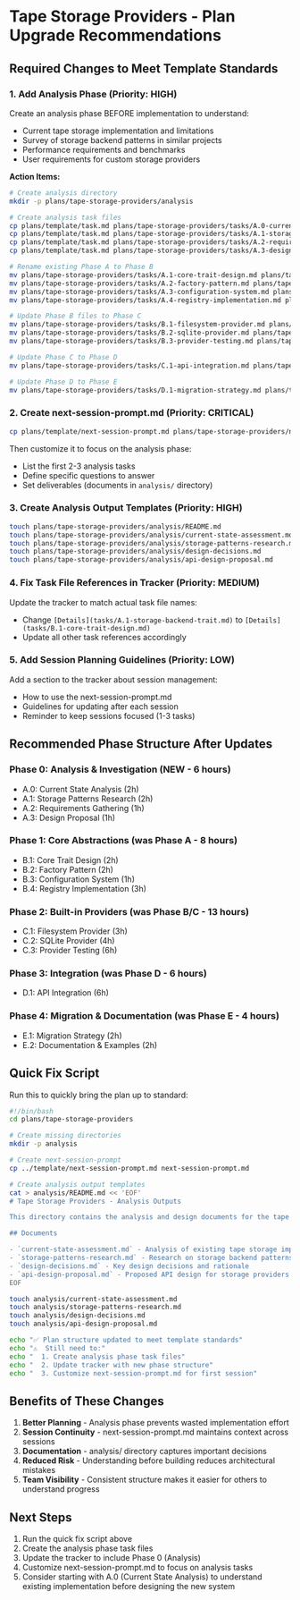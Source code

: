 # Tape Storage Providers - Plan Upgrade Recommendations

## Required Changes to Meet Template Standards

### 1. Add Analysis Phase (Priority: HIGH)
Create an analysis phase BEFORE implementation to understand:
- Current tape storage implementation and limitations
- Survey of storage backend patterns in similar projects
- Performance requirements and benchmarks
- User requirements for custom storage providers

**Action Items:**
```bash
# Create analysis directory
mkdir -p plans/tape-storage-providers/analysis

# Create analysis task files
cp plans/template/task.md plans/tape-storage-providers/tasks/A.0-current-state-analysis.md
cp plans/template/task.md plans/tape-storage-providers/tasks/A.1-storage-patterns-research.md
cp plans/template/task.md plans/tape-storage-providers/tasks/A.2-requirements-gathering.md
cp plans/template/task.md plans/tape-storage-providers/tasks/A.3-design-proposal.md

# Rename existing Phase A to Phase B
mv plans/tape-storage-providers/tasks/A.1-core-trait-design.md plans/tape-storage-providers/tasks/B.1-core-trait-design.md
mv plans/tape-storage-providers/tasks/A.2-factory-pattern.md plans/tape-storage-providers/tasks/B.2-factory-pattern.md
mv plans/tape-storage-providers/tasks/A.3-configuration-system.md plans/tape-storage-providers/tasks/B.3-configuration-system.md
mv plans/tape-storage-providers/tasks/A.4-registry-implementation.md plans/tape-storage-providers/tasks/B.4-registry-implementation.md

# Update Phase B files to Phase C
mv plans/tape-storage-providers/tasks/B.1-filesystem-provider.md plans/tape-storage-providers/tasks/C.1-filesystem-provider.md
mv plans/tape-storage-providers/tasks/B.2-sqlite-provider.md plans/tape-storage-providers/tasks/C.2-sqlite-provider.md
mv plans/tape-storage-providers/tasks/B.3-provider-testing.md plans/tape-storage-providers/tasks/C.3-provider-testing.md

# Update Phase C to Phase D
mv plans/tape-storage-providers/tasks/C.1-api-integration.md plans/tape-storage-providers/tasks/D.1-api-integration.md

# Update Phase D to Phase E
mv plans/tape-storage-providers/tasks/D.1-migration-strategy.md plans/tape-storage-providers/tasks/E.1-migration-strategy.md
```

### 2. Create next-session-prompt.md (Priority: CRITICAL)
```bash
cp plans/template/next-session-prompt.md plans/tape-storage-providers/next-session-prompt.md
```

Then customize it to focus on the analysis phase:
- List the first 2-3 analysis tasks
- Define specific questions to answer
- Set deliverables (documents in `analysis/` directory)

### 3. Create Analysis Output Templates (Priority: HIGH)
```bash
touch plans/tape-storage-providers/analysis/README.md
touch plans/tape-storage-providers/analysis/current-state-assessment.md
touch plans/tape-storage-providers/analysis/storage-patterns-research.md
touch plans/tape-storage-providers/analysis/design-decisions.md
touch plans/tape-storage-providers/analysis/api-design-proposal.md
```

### 4. Fix Task File References in Tracker (Priority: MEDIUM)
Update the tracker to match actual task file names:
- Change `[Details](tasks/A.1-storage-backend-trait.md)` to `[Details](tasks/B.1-core-trait-design.md)`
- Update all other task references accordingly

### 5. Add Session Planning Guidelines (Priority: LOW)
Add a section to the tracker about session management:
- How to use the next-session-prompt.md
- Guidelines for updating after each session
- Reminder to keep sessions focused (1-3 tasks)

## Recommended Phase Structure After Updates

### Phase 0: Analysis & Investigation (NEW - 6 hours)
- A.0: Current State Analysis (2h)
- A.1: Storage Patterns Research (2h)
- A.2: Requirements Gathering (1h)
- A.3: Design Proposal (1h)

### Phase 1: Core Abstractions (was Phase A - 8 hours)
- B.1: Core Trait Design (2h)
- B.2: Factory Pattern (2h)
- B.3: Configuration System (1h)
- B.4: Registry Implementation (3h)

### Phase 2: Built-in Providers (was Phase B/C - 13 hours)
- C.1: Filesystem Provider (3h)
- C.2: SQLite Provider (4h)
- C.3: Provider Testing (6h)

### Phase 3: Integration (was Phase D - 6 hours)
- D.1: API Integration (6h)

### Phase 4: Migration & Documentation (was Phase E - 4 hours)
- E.1: Migration Strategy (2h)
- E.2: Documentation & Examples (2h)

## Quick Fix Script

Run this to quickly bring the plan up to standard:

```bash
#!/bin/bash
cd plans/tape-storage-providers

# Create missing directories
mkdir -p analysis

# Create next-session-prompt
cp ../template/next-session-prompt.md next-session-prompt.md

# Create analysis output templates
cat > analysis/README.md << 'EOF'
# Tape Storage Providers - Analysis Outputs

This directory contains the analysis and design documents for the tape storage providers feature.

## Documents

- `current-state-assessment.md` - Analysis of existing tape storage implementation
- `storage-patterns-research.md` - Research on storage backend patterns
- `design-decisions.md` - Key design decisions and rationale
- `api-design-proposal.md` - Proposed API design for storage providers
EOF

touch analysis/current-state-assessment.md
touch analysis/storage-patterns-research.md
touch analysis/design-decisions.md
touch analysis/api-design-proposal.md

echo "✅ Plan structure updated to meet template standards"
echo "⚠️  Still need to:"
echo "  1. Create analysis phase task files"
echo "  2. Update tracker with new phase structure"
echo "  3. Customize next-session-prompt.md for first session"
```

## Benefits of These Changes

1. **Better Planning** - Analysis phase prevents wasted implementation effort
2. **Session Continuity** - next-session-prompt.md maintains context across sessions
3. **Documentation** - analysis/ directory captures important decisions
4. **Reduced Risk** - Understanding before building reduces architectural mistakes
5. **Team Visibility** - Consistent structure makes it easier for others to understand progress

## Next Steps

1. Run the quick fix script above
2. Create the analysis phase task files
3. Update the tracker to include Phase 0 (Analysis)
4. Customize next-session-prompt.md to focus on analysis tasks
5. Consider starting with A.0 (Current State Analysis) to understand existing implementation before designing the new system